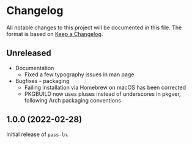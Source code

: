 # Changelog

All notable changes to this project will be documented in this file.
The format is based on [Keep a
Changelog](https://keepachangelog.com/en/1.0.0/).

## Unreleased

* Documentation
    * Fixed a few typography issues in man page
* Bugfixes - packaging
    * Failing installation via Homebrew on macOS has been corrected
    * PKGBUILD now uses pluses instead of underscores in pkgver,
      following Arch packaging conventions

## 1.0.0 (2022-02-28)

Initial release of `pass-ln`.
